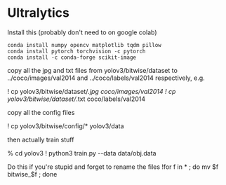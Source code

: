 # Ultralytics

Install this (probably don't need to on google colab)

    conda install numpy opencv matplotlib tqdm pillow
    conda install pytorch torchvision -c pytorch
    conda install -c conda-forge scikit-image

copy all the jpg and txt files from yolov3/bitwise/dataset to ../coco/images/val2014 and ../coco/labels/val2014 respectively, e.g.


!    cp yolov3/bitwise/dataset/*.jpg coco/images/val2014
!    cp yolov3/bitwise/dataset/*.txt coco/labels/val2014

copy all the config files

!   cp yolov3/bitwise/config/* yolov3/data

then actually train stuff

%    cd yolov3
!    python3 train.py --data data/obj.data


Do this if you're stupid and forget to rename the files
!for f in * ; do mv $f bitwise_$f ; done

